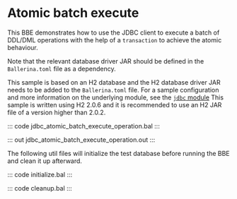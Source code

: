 # Atomic batch execute

This BBE demonstrates how to use the JDBC client to execute a batch of DDL/DML operations with the help of a `transaction` to achieve the atomic behaviour.

Note that the relevant database driver JAR should be defined in the `Ballerina.toml` file as a dependency.

This sample is based on an H2 database and the H2 database driver JAR needs to be added to the `Ballerina.toml` file.
For a sample configuration and more information on the underlying module, see the [`jdbc` module](https://docs.central.ballerina.io/ballerinax/java.jdbc/latest/)
This sample is written using H2 2.0.6 and it is recommended to use an H2 JAR file of a version higher than 2.0.2.

::: code jdbc_atomic_batch_execute_operation.bal :::

::: out jdbc_atomic_batch_execute_operation.out :::

The following util files will initialize the test database before running the BBE and clean it up afterward.

::: code initialize.bal :::

::: code cleanup.bal :::
